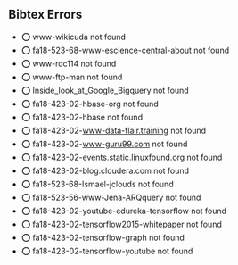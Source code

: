## Bibtex Errors


* :o:  www-wikicuda not found
* :o:  fa18-523-68-www-escience-central-about not found
* :o:  www-rdc114 not found
* :o:  www-ftp-man not found
* :o:  Inside_look_at_Google_Bigquery not found
* :o:  fa18-423-02-hbase-org not found
* :o:  fa18-423-02-hbase not found
* :o:  fa18-423-02-www-data-flair.training not found
* :o:  fa18-423-02-www-guru99.com not found
* :o:  fa18-423-02-events.static.linuxfound.org not found
* :o:  fa18-423-02-blog.cloudera.com not found
* :o:  fa18-523-68-Ismael-jclouds not found
* :o:  fa18-523-56-www-Jena-ARQquery not found
* :o:  fa18-423-02-youtube-edureka-tensorflow not found
* :o:  fa18-423-02-tensorflow2015-whitepaper not found
* :o:  fa18-423-02-tensorflow-graph not found
* :o:  fa18-423-02-tensorflow-youtube not found



